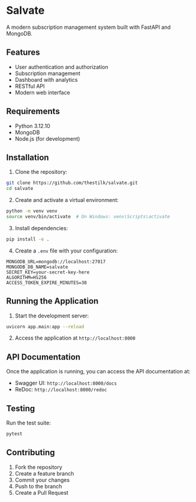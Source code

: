 # Salvate

A modern subscription management system built with FastAPI and MongoDB.

## Features

- User authentication and authorization
- Subscription management
- Dashboard with analytics
- RESTful API
- Modern web interface

## Requirements

- Python 3.12.10
- MongoDB
- Node.js (for development)

## Installation

1. Clone the repository:
```bash
git clone https://github.com/thestilk/salvate.git
cd salvate
```

2. Create and activate a virtual environment:
```bash
python -m venv venv
source venv/bin/activate  # On Windows: venv\Scripts\activate
```

3. Install dependencies:
```bash
pip install -e .
```

4. Create a `.env` file with your configuration:
```env
MONGODB_URL=mongodb://localhost:27017
MONGODB_DB_NAME=salvate
SECRET_KEY=your-secret-key-here
ALGORITHM=HS256
ACCESS_TOKEN_EXPIRE_MINUTES=30
```

## Running the Application

1. Start the development server:
```bash
uvicorn app.main:app --reload
```

2. Access the application at `http://localhost:8000`

## API Documentation

Once the application is running, you can access the API documentation at:
- Swagger UI: `http://localhost:8000/docs`
- ReDoc: `http://localhost:8000/redoc`

## Testing

Run the test suite:
```bash
pytest
```

## Contributing

1. Fork the repository
2. Create a feature branch
3. Commit your changes
4. Push to the branch
5. Create a Pull Request